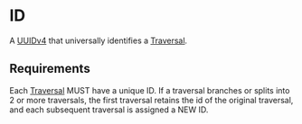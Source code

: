 # ID
A [UUIDv4](http://en.wikipedia.org/wiki/Universally_unique_identifier#Version_4_.28random.29) that universally identifies a [Traversal](traversal.md).

## Requirements
Each [Traversal](traversal.md) MUST have a unique ID. If a traversal branches or splits into 2 or more traversals, the first traversal retains the id of the original traversal, and each subsequent traversal is assigned a NEW ID.